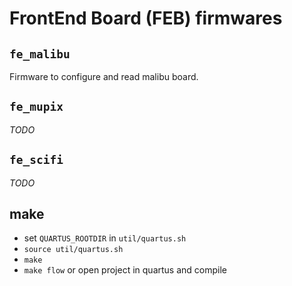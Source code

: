 # FrontEnd Board (FEB) firmwares

## `fe_malibu`

Firmware to configure and read malibu board.

## `fe_mupix`

_TODO_

## `fe_scifi`

_TODO_

## make

 - set `QUARTUS_ROOTDIR` in `util/quartus.sh`
 - `source util/quartus.sh`
 - `make`
 - `make flow` or open project in quartus and compile
